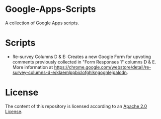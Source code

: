 # Google-Apps-Scripts
A collection of Google Apps scripts.

# Scripts
* Re-survey Columns D & E:
Creates a new Google Form for upvoting comments previously collected in "Form Responses 1" columns D & E.
More information at https://chrome.google.com/webstore/detail/re-survey-columns-d-e/klaemlppbiclofghlkngognlejpalcdn.

# License
The content of this repository is licensed according to an [Apache 2.0 License](https://github.com/jcoffeepot/Google-Apps-Scripts/blob/master/LICENSE).

